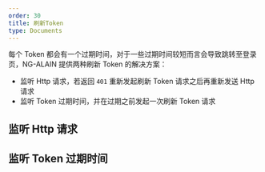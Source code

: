 ```yaml
---
order: 30
title: 刷新Token
type: Documents
---
```


每个 Token 都会有一个过期时间，对于一些过期时间较短而言会导致跳转至登录页，NG-ALAIN 提供两种刷新 Token 的解决方案：

- 监听 Http 请求，若返回 `401` 重新发起刷新 Token 请求之后再重新发送 Http 请求
- 监听 Token 过期时间，并在过期之前发起一次刷新 Token 请求

## 监听 Http 请求



## 监听 Token 过期时间

